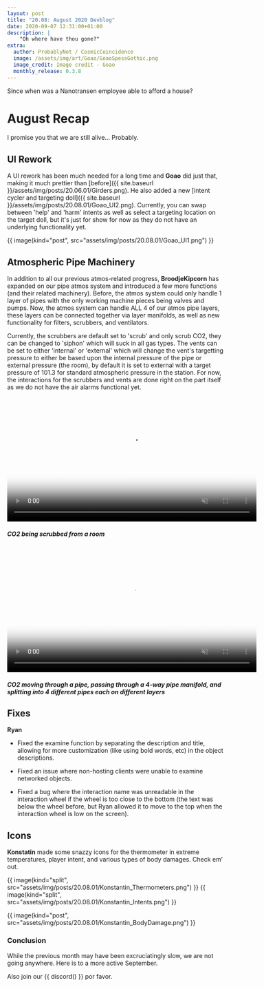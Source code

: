 ```yaml
---
layout: post
title: "20.08: August 2020 Devblog"
date: 2020-09-07 12:31:00+01:00
description: |
    "Oh where have thou gone?"
extra:
  author: ProbablyNot / CosmicCoincidence
  image: /assets/img/art/Goao/GoaoSpessGothic.png
  image_credit: Image credit - Goao
  monthly_release: 0.3.8
---
```


Since when was a Nanotransen employee able to afford a house?

# August Recap

I promise you that we are still alive... Probably.

## UI Rework

A UI rework has been much needed for a long time and **Goao** did just that, making it much prettier than [before]({{ site.baseurl }}/assets/img/posts/20.06.01/Girders.png). He also added a new [intent cycler and targeting doll]({{ site.baseurl }}/assets/img/posts/20.08.01/Goao_UI2.png). Currently, you can swap between 'help' and 'harm' intents as well as select a targeting location on the target doll, but it's just for show for now as they do not have an underlying functionality yet.

{{ image(kind="post", src="assets/img/posts/20.08.01/Goao_UI1.png") }}

## Atmospheric Pipe Machinery

In addition to all our previous atmos-related progress, **BroodjeKipcorn** has expanded on our pipe atmos system and introduced a few more functions (and their related machinery). Before, the atmos system could only handle 1 layer of pipes with the only working machine pieces being valves and pumps. Now, the atmos system can handle ALL 4 of our atmos pipe layers, these layers can be connected together via layer manifolds, as well as new functionality for filters, scrubbers, and ventilators.

Currently, the scrubbers are default set to 'scrub' and only scrub CO2, they can be changed to 'siphon' which will suck in all gas types. The vents can be set to either 'internal' or 'external' which will change the vent's targetting pressure to either be based upon the internal pressure of the pipe or external pressure (the room), by default it is set to external with a target pressure of 101.3 for standard atmospheric pressure in the station. For now, the interactions for the scrubbers and vents are done right on the part itself as we do not have the air alarms functional yet.

<div>
  <video controls muted poster="{{ site.baseurl }}/assets/img/posts/20.08.01/BroodjePipeAtmos1.png" width="580px">
    <source src="{{ site.baseurl }}/assets/img/posts/20.08.01/BroodjePipeAtmos1.mp4" type="video/mp4">
  </video>
  <h5><i>CO2 being scrubbed from a room</i></h5>
</div>

<div>
  <video controls muted poster="{{ site.baseurl }}/assets/img/posts/20.08.01/BroodjePipeAtmos2.png" width="580px">
    <source src="{{ site.baseurl }}/assets/img/posts/20.08.01/BroodjePipeAtmos2.mp4" type="video/mp4">
  </video>
  <h5><i>CO2 moving through a pipe, passing through a 4-way pipe manifold, and splitting into 4 different pipes each on different layers</i></h5>
</div>

## Fixes

**Ryan**

- Fixed the examine function by separating the description and title, allowing for more customization (like using bold words, etc) in the object descriptions.

- Fixed an issue where non-hosting clients were unable to examine networked objects.

- Fixed a bug where the interaction name was unreadable in the interaction wheel if the wheel is too close to the bottom (the text was below the wheel before, but Ryan allowed it to move to the top when the interaction wheel is low on the screen).

## Icons

**Konstatin** made some snazzy icons for the thermometer in extreme temperatures, player intent, and various types of body damages. Check em’ out.

<div class='horizontal-2' markdown='1'>
  {{ image(kind="split", src="assets/img/posts/20.08.01/Konstantin_Thermometers.png") }}
  {{ image(kind="split", src="assets/img/posts/20.08.01/Konstantin_Intents.png") }}
</div>

{{ image(kind="post", src="assets/img/posts/20.08.01/Konstantin_BodyDamage.png") }}

### Conclusion

While the previous month may have been excruciatingly slow, we are not going anywhere. Here is to a more active September.

Also join our {{ discord() }} por favor.

